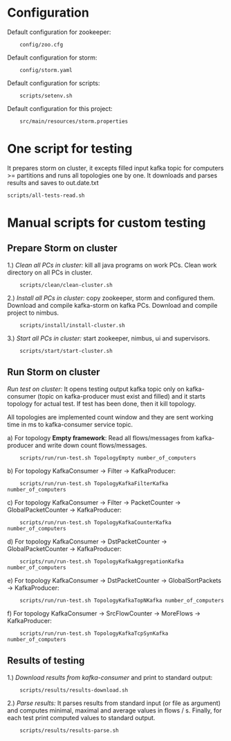 Configuration
============================

Default configuration for zookeeper:

        config/zoo.cfg

Default configuration for storm:

        config/storm.yaml

Default configuration for scripts:

        scripts/setenv.sh

Default configuration for this project:

        src/main/resources/storm.properties

One script for testing
============================

It prepares storm on cluster, it excepts filled input kafka topic for computers >= partitions 
and runs all topologies one by one. It downloads and parses results and saves to out.date.txt

    scripts/all-tests-read.sh

Manual scripts for custom testing
============================

Prepare Storm on cluster
----------------------------

1.) <i>Clean all PCs in cluster:</i> kill all java programs on work PCs.
Clean work directory on all PCs in cluster.

        scripts/clean/clean-cluster.sh

2.) <i>Install all PCs in cluster:</i> copy zookeeper, storm and configured them.
Download and compile kafka-storm on kafka PCs. Download and compile project to nimbus.

        scripts/install/install-cluster.sh

3.) <i>Start all PCs in cluster:</i> start zookeeper, nimbus, ui and supervisors.

        scripts/start/start-cluster.sh

Run Storm on cluster
----------------------------

<i>Run test on cluster:</i> It opens testing output kafka topic only on kafka-consumer
(topic on kafka-producer must exist and filled) and it starts topology for actual test.
If test has been done, then it kill topology.

All topologies are implemented count window and they are sent working time in ms to
kafka-consumer service topic.

a) For topology <b>Empty framework</b>: Read all flows/messages from kafka-producer
and write down count flows/messages.

        scripts/run/run-test.sh TopologyEmpty number_of_computers

b) For topology KafkaConsumer -> Filter -> KafkaProducer:

        scripts/run/run-test.sh TopologyKafkaFilterKafka number_of_computers

c) For topology KafkaConsumer -> Filter -> PacketCounter -> GlobalPacketCounter -> KafkaProducer:

        scripts/run/run-test.sh TopologyKafkaCounterKafka number_of_computers

d) For topology KafkaConsumer -> DstPacketCounter -> GlobalPacketCounter -> KafkaProducer:

        scripts/run/run-test.sh TopologyKafkaAggregationKafka number_of_computers

e) For topology KafkaConsumer -> DstPacketCounter -> GlobalSortPackets -> KafkaProducer:

        scripts/run/run-test.sh TopologyKafkaTopNKafka number_of_computers

f) For topology KafkaConsumer -> SrcFlowCounter -> MoreFlows -> KafkaProducer:

        scripts/run/run-test.sh TopologyKafkaTcpSynKafka number_of_computers

Results of testing
----------------------------

1.) <i>Download results from kafka-consumer</i> and print to standard output:

        scripts/results/results-download.sh

2.) <i>Parse results:</i> It parses results from standard input (or file as argument) and computes
minimal, maximal and average values in flows / s. Finally, for each test print computed values to
standard output.

        scripts/results/results-parse.sh